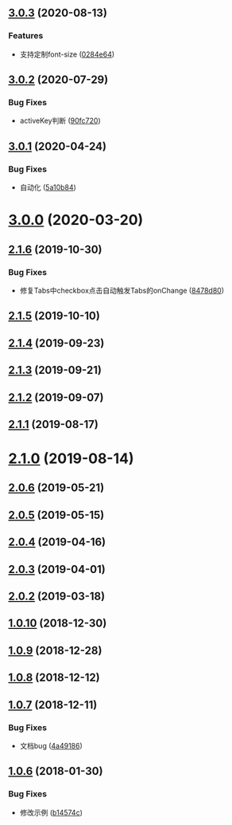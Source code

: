 ## [3.0.3](https://github.com/tinper-bee/bee-tabs/compare/v3.0.2...v3.0.3) (2020-08-13)


### Features

* 支持定制font-size ([0284e64](https://github.com/tinper-bee/bee-tabs/commit/0284e64afb23a09f216510201e0de7081e5aba37))



## [3.0.2](https://github.com/tinper-bee/bee-tabs/compare/v3.0.1...v3.0.2) (2020-07-29)


### Bug Fixes

* activeKey判断 ([90fc720](https://github.com/tinper-bee/bee-tabs/commit/90fc720693fc5ae5a7ce5adc6a87564de89d04a3))



## [3.0.1](https://github.com/tinper-bee/bee-tabs/compare/v3.0.0...v3.0.1) (2020-04-24)


### Bug Fixes

* 自动化 ([5a10b84](https://github.com/tinper-bee/bee-tabs/commit/5a10b84441072e317c0217210abf4ec192c15067))



<a name="3.0.0"></a>
# [3.0.0](https://github.com/tinper-bee/bee-tabs/compare/v2.1.6...v3.0.0) (2020-03-20)



<a name="2.1.6"></a>
## [2.1.6](https://github.com/tinper-bee/bee-tabs/compare/v2.1.5...v2.1.6) (2019-10-30)


### Bug Fixes

* 修复Tabs中checkbox点击自动触发Tabs的onChange ([8478d80](https://github.com/tinper-bee/bee-tabs/commit/8478d80))



<a name="2.1.5"></a>
## [2.1.5](https://github.com/tinper-bee/bee-tabs/compare/v2.1.4...v2.1.5) (2019-10-10)



<a name="2.1.4"></a>
## [2.1.4](https://github.com/tinper-bee/bee-tabs/compare/v2.1.3...v2.1.4) (2019-09-23)



<a name="2.1.3"></a>
## [2.1.3](https://github.com/tinper-bee/bee-tabs/compare/v2.1.2...v2.1.3) (2019-09-21)



<a name="2.1.2"></a>
## [2.1.2](https://github.com/tinper-bee/bee-tabs/compare/v2.1.1...v2.1.2) (2019-09-07)



<a name="2.1.1"></a>
## [2.1.1](https://github.com/tinper-bee/bee-tabs/compare/v2.1.0...v2.1.1) (2019-08-17)



<a name="2.1.0"></a>
# [2.1.0](https://github.com/tinper-bee/bee-tabs/compare/v2.0.6...v2.1.0) (2019-08-14)



<a name="2.0.6"></a>
## [2.0.6](https://github.com/tinper-bee/bee-tabs/compare/v2.0.5...v2.0.6) (2019-05-21)



<a name="2.0.5"></a>
## [2.0.5](https://github.com/tinper-bee/bee-tabs/compare/v2.0.4...v2.0.5) (2019-05-15)



<a name="2.0.4"></a>
## [2.0.4](https://github.com/tinper-bee/bee-tabs/compare/v2.0.3...v2.0.4) (2019-04-16)



<a name="2.0.3"></a>
## [2.0.3](https://github.com/tinper-bee/bee-tabs/compare/v2.0.2...v2.0.3) (2019-04-01)



<a name="2.0.2"></a>
## [2.0.2](https://github.com/tinper-bee/bee-tabs/compare/v1.0.10...v2.0.2) (2019-03-18)



<a name="1.0.10"></a>
## [1.0.10](https://github.com/tinper-bee/bee-tabs/compare/v1.0.9...v1.0.10) (2018-12-30)



<a name="1.0.9"></a>
## [1.0.9](https://github.com/tinper-bee/bee-tabs/compare/v1.0.8...v1.0.9) (2018-12-28)



<a name="1.0.8"></a>
## [1.0.8](https://github.com/tinper-bee/bee-tabs/compare/v1.0.7...v1.0.8) (2018-12-12)



<a name="1.0.7"></a>
## [1.0.7](https://github.com/tinper-bee/bee-tabs/compare/v1.0.6...v1.0.7) (2018-12-11)


### Bug Fixes

* 文档bug ([4a49186](https://github.com/tinper-bee/bee-tabs/commit/4a49186))



<a name="1.0.6"></a>
## [1.0.6](https://github.com/tinper-bee/bee-tabs/compare/b14574c...v1.0.6) (2018-01-30)


### Bug Fixes

* 修改示例 ([b14574c](https://github.com/tinper-bee/bee-tabs/commit/b14574c))




